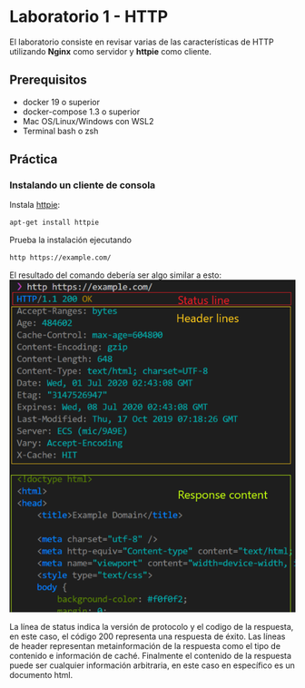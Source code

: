 # Laboratorio 1 - HTTP

El laboratorio consiste en revisar varias de las características de HTTP 
utilizando **Nginx** como servidor y **httpie** como cliente.

## Prerequisitos

* docker 19 o superior
* docker-compose 1.3 o superior
* Mac OS/Linux/Windows con WSL2
* Terminal bash o zsh

## Práctica

### Instalando un cliente de consola
Instala [httpie](https://httpie.org/):

```bash
apt-get install httpie
```

Prueba la instalación ejecutando 

```bash
http https://example.com/
```

El resultado del comando debería ser algo similar a esto:
![](images/http-example-response.png)

La línea de status indica la versión de protocolo y el codigo de la respuesta,
en este caso, el código 200 representa una respuesta de éxito. Las líneas de
header representan metainformación de la respuesta como el tipo de contenido
e información de caché. Finalmente el contenido de la respuesta puede ser
cualquier información arbitraria, en este caso en específico es un documento
html.